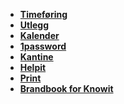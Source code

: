 - **[Timeføring]**
- **[Utlegg]**
- **[Kalender]**
- **[1password]**
- **[Kantine]**
- **[Helpit]**
- **[Print]**
- **[Brandbook for Knowit]**

[kalender]: http://kalender.knowit.no/
[1password]: https://knowit.1password.eu
[timeføring]: https://timer.knowit.no/
[utlegg]: https://knowit.unit4cloud.no/
[helpit]: https://helpit.knowit.se/
[kantine]: https://tullin.munu.shop/
[print]: https://knowit.sharepoint.com/sites/groupcommon/itsupport/SitePages/Knowit--Printix.aspx?web=1&CT=1728381612322&OR=OWA-NT-Mail&CID=cb86ef7f-3f5c-8826-7c08-88a0c6d6b79f
[brandbook for knowit]: https://knowit.se/brandbook/
